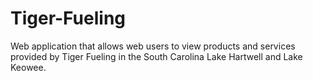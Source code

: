 # Tiger-Fueling

Web application that allows web users to view products and services provided by Tiger Fueling in the South Carolina Lake Hartwell and Lake Keowee.
